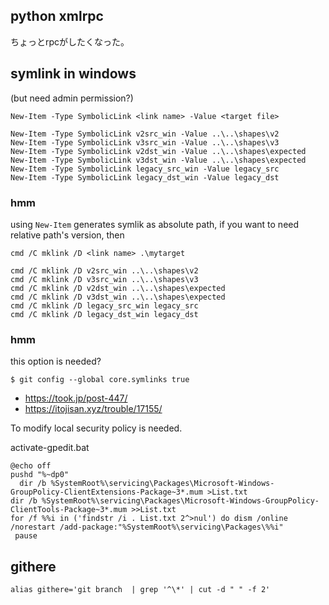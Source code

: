## python xmlrpc

ちょっとrpcがしたくなった。

## symlink in windows

(but need admin permission?)

```
New-Item -Type SymbolicLink <link name> -Value <target file>
```


```
New-Item -Type SymbolicLink v2src_win -Value ..\..\shapes\v2
New-Item -Type SymbolicLink v3src_win -Value ..\..\shapes\v3
New-Item -Type SymbolicLink v2dst_win -Value ..\..\shapes\expected
New-Item -Type SymbolicLink v3dst_win -Value ..\..\shapes\expected
New-Item -Type SymbolicLink legacy_src_win -Value legacy_src
New-Item -Type SymbolicLink legacy_dst_win -Value legacy_dst
```

### hmm

using `New-Item` generates symlik as absolute path, if you want to need relative path's version, then

```
cmd /C mklink /D <link name> .\mytarget
```

```
cmd /C mklink /D v2src_win ..\..\shapes\v2
cmd /C mklink /D v3src_win ..\..\shapes\v3
cmd /C mklink /D v2dst_win ..\..\shapes\expected
cmd /C mklink /D v3dst_win ..\..\shapes\expected
cmd /C mklink /D legacy_src_win legacy_src
cmd /C mklink /D legacy_dst_win legacy_dst
```

### hmm

this option is needed?

```
$ git config --global core.symlinks true
```


- https://took.jp/post-447/
- https://itojisan.xyz/trouble/17155/

To modify local security policy is needed.

activate-gpedit.bat

```
@echo off
pushd "%~dp0"
  dir /b %SystemRoot%\servicing\Packages\Microsoft-Windows-GroupPolicy-ClientExtensions-Package~3*.mum >List.txt
dir /b %SystemRoot%\servicing\Packages\Microsoft-Windows-GroupPolicy-ClientTools-Package~3*.mum >>List.txt
for /f %%i in ('findstr /i . List.txt 2^>nul') do dism /online /norestart /add-package:"%SystemRoot%\servicing\Packages\%%i"
 pause
```

## githere

```
alias githere='git branch  | grep '^\*' | cut -d " " -f 2'
```
